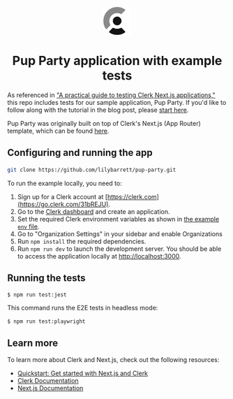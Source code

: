 <p align="center">
  <a href="https://go.clerk.com/e3UDpP4" target="_blank" rel="noopener noreferrer">
   <picture>
      <source media="(prefers-color-scheme: dark)" srcset="./public/light-logo.png">
      <img src="./public/dark-logo.png" height="64">
    </picture>
  </a>
  <br />
</p>
<div align="center">
  <h1>
    Pup Party application with example tests
  </h1>
</div>

As referenced in ["A practical guide to testing Clerk Next.js applications,"](https://clerk-git-testing-post.clerkstage.dev/blog/testing-clerk-nextjs#conclusion) this repo includes tests for our sample application, Pup Party. If you'd like to follow along with the tutorial in the blog post, please [start here](https://github.com/lilybarrett/pup-party/tree/start-here).

Pup Party was originally built on top of Clerk's Next.js (App Router) template, which can be found [here](https://github.com/clerk/nextjs-auth-starter-template). 

## Configuring and running the app

```bash
git clone https://github.com/lilybarrett/pup-party.git
```

To run the example locally, you need to:

1. Sign up for a Clerk account at [https://clerk.com](https://go.clerk.com/31bREJU).
2. Go to the [Clerk dashboard](https://go.clerk.com/4I5LXFj) and create an application.
3. Set the required Clerk environment variables as shown in [the example `env` file](https://github.com/lilybarrett/pup-party/blob/main/.env.example).
4. Go to "Organization Settings" in your sidebar and enable Organizations
5. Run `npm install` the required dependencies.
6. Run `npm run dev` to launch the development server. You should be able to access the application locally at [http://localhost:3000](http://localhost:3000). 

## Running the tests

```
$ npm run test:jest
```

This command runs the E2E tests in headless mode:

```
$ npm run test:playwright
```

## Learn more

To learn more about Clerk and Next.js, check out the following resources:

- [Quickstart: Get started with Next.js and Clerk](https://go.clerk.com/vgWhQ7B)
- [Clerk Documentation](https://go.clerk.com/aNiTioa)
- [Next.js Documentation](https://nextjs.org/docs)
